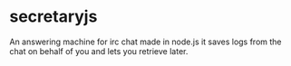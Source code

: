 secretaryjs
===========

An answering machine for irc chat made in node.js it saves logs from the chat on behalf of you and lets you retrieve later.
